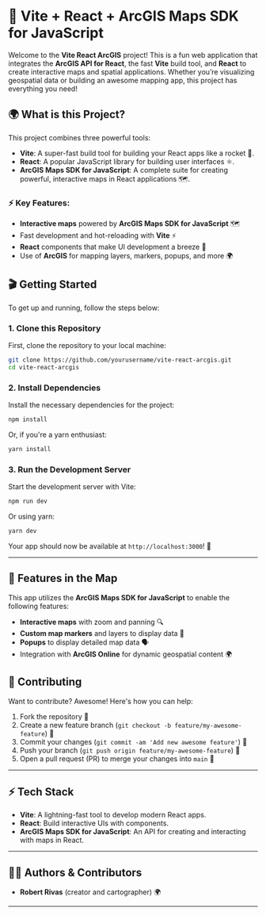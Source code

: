 
# 🚀 Vite + React + ArcGIS Maps SDK for JavaScript

Welcome to the **Vite React ArcGIS** project! This is a fun web application that integrates the **ArcGIS API for React**, the fast **Vite** build tool, and **React** to create interactive maps and spatial applications. Whether you’re visualizing geospatial data or building an awesome mapping app, this project has everything you need!

## 🌍 What is this Project?

This project combines three powerful tools:
- **Vite**: A super-fast build tool for building your React apps like a rocket 🚀.
- **React**: A popular JavaScript library for building user interfaces ⚛️.
- **ArcGIS Maps SDK for JavaScript**: A complete suite for creating powerful, interactive maps in React applications 🗺️.

### ⚡ Key Features:
- **Interactive maps** powered by **ArcGIS Maps SDK for JavaScript** 🗺️
- Fast development and hot-reloading with **Vite** ⚡
- **React** components that make UI development a breeze 🔄
- Use of **ArcGIS** for mapping layers, markers, popups, and more 🌍

## 🎬 Getting Started

To get up and running, follow the steps below:

### 1. Clone this Repository
First, clone the repository to your local machine:

```bash
git clone https://github.com/yourusername/vite-react-arcgis.git
cd vite-react-arcgis
```

### 2. Install Dependencies
Install the necessary dependencies for the project:

```bash
npm install
```
Or, if you're a yarn enthusiast:

```bash
yarn install
```

### 3. Run the Development Server
Start the development server with Vite:

```bash
npm run dev
```
Or using yarn:

```bash
yarn dev
```

Your app should now be available at `http://localhost:3000`! 🚀

---

## 🧭 Features in the Map

This app utilizes the **ArcGIS Maps SDK for JavaScript** to enable the following features:
- **Interactive maps** with zoom and panning 🔍
- **Custom map markers** and layers to display data 📍
- **Popups** to display detailed map data 🗣️
- Integration with **ArcGIS Online** for dynamic geospatial content 🌍


## 🚧 Contributing

Want to contribute? Awesome! Here's how you can help:

1. Fork the repository 🍴
2. Create a new feature branch (`git checkout -b feature/my-awesome-feature`) 🌟
3. Commit your changes (`git commit -am 'Add new awesome feature'`) 📝
4. Push your branch (`git push origin feature/my-awesome-feature`) 🚀
5. Open a pull request (PR) to merge your changes into `main` 🎉

---

## ⚡ Tech Stack

- **Vite**: A lightning-fast tool to develop modern React apps.
- **React**: Build interactive UIs with components.
- **ArcGIS Maps SDK for JavaScript**: An API for creating and interacting with maps in React.

---

## 🧑‍💻 Authors & Contributors

- **Robert Rivas** (creator and cartographer) 🌍


---

